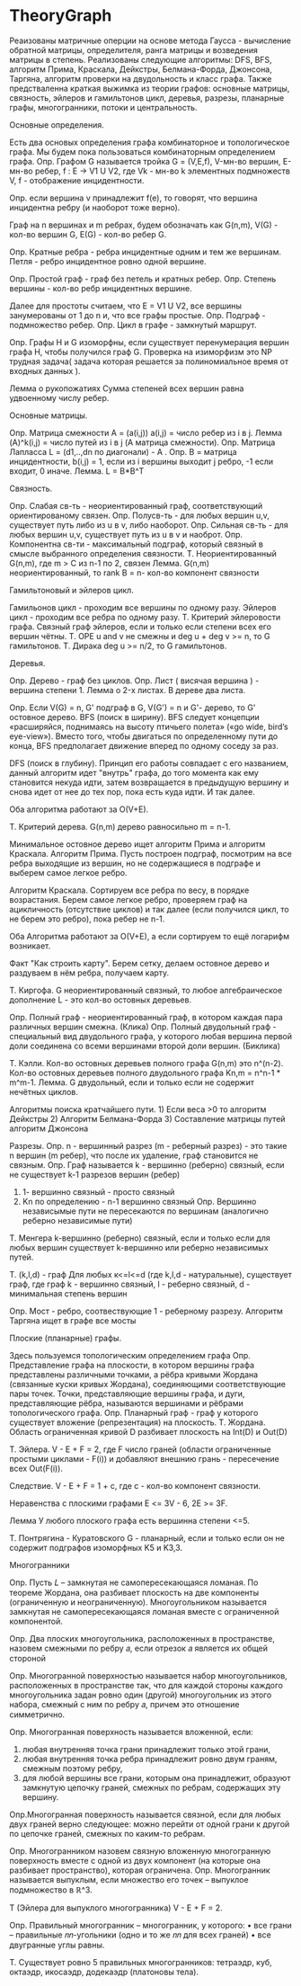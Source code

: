# TheoryGraph
Реаизованы матричные оперции на основе метода Гаусса - вычисление обратной матрицы, определителя, ранга матрицы и возведения матрицы в степень.
Реализованы следующие алгоритмы: DFS, BFS, алгоритм Прима, Краскала, Дейкстры, Белмана-Форда, Джонсона, Таргяна, алгоритм проверки на двудольность и класс графа.
Также предстваленна краткая выжимка из теории графов: основные матрицы, связность, эйлеров и гамильтонов цикл, деревья, разрезы, планарные графы, многогранники, потоки и центральность.

Основные определения.

  Есть два основых определения графа комбинаторное и топологическое графа. Мы будем пока пользоваться комбинаторным определением графа.
  Опр. Графом G называется тройка G = (V,E,f), V-мн-во вершин, E- мн-во ребер, f : E -> V1 U V2, где Vk - мн-во k элементных подмножеств V, f - отображение инцидентности.
  
  Опр. если вершина v принадлежит f(e), то говорят, что вершина инцидентна ребру (и наоборот тоже верно).
  
  Граф на n вершинах и m ребрах, будем обозначать как G(n,m), V(G) - кол-во вершин G, E(G) - кол-во ребер G.
  
  Опр. Кратные ребра - ребра инцидентные одним и тем же вершинам. Петля - ребро инцидентное  ровно одной вершине.
  
  Опр. Простой граф - граф без петель и кратных ребер.
  Опр. Степень вершины - кол-во ребр инцидентных вершине.
  
  Далее для простоты считаем, что E = V1 U V2, все вершины занумерованы от 1 до n и, что все графы простые.
  Опр. Подграф - подмножество ребер.
  Опр. Цикл в графе - замкнутый маршрут.
  
  Опр. Графы H и G изоморфны, если существует перенумерация вершин графа H, чтобы получился граф G.
  Проверка на изиморфизм это NP трудная задача( задача которая решается за полиномиальное время от входных данных ).
  
  Лемма о рукопожатиях
    Сумма степеней всех вершин равна удвоенному числу ребер.



Основные матрицы.
  
  Опр. Матрица смежности А = (a(i,j)) a(i,j) = число ребер из i в j.
  Лемма
    (A)^k(i,j) = число путей из i в j (А матрица смежности).
  Опр. Матрица Лапласса L = (d1,..,dn по диагонали) - A .
  Опр. B = матрица инцидентности, b(i,j) = 1, если из i вершины выходит j ребро, -1 если входит, 0 иначе.
  Лемма.
    L = B*B^T


  
Cвязность.

  Опр. Слабая св-ть - неориентированный граф, соответствующий ориентированому связен.
  Опр. Полусв-ть - для любых вершин u,v, существует путь либо из u в v, либо наоборот.
  Опр. Сильная св-ть - для любых вершин u,v, существует путь из u в v и наоброт.
  Опр. Компонентна св-ти - максимальный подграф, который связный в смысле выбранного определения связности.
  Т.
    Неориентированный G(n,m), где  m > C из n-1 по 2, связен
  Лемма.
    G(n,m) неориентированный, то rank B = n- кол-во компонент связности






Гамильтоновый  и эйлеров цикл.

  Гамильонов цикл - проходим все вершины по одному разу.
  Эйлеров цикл - проходим все ребра по одному разу.
  Т. Критерий эйлеровости графа.
    Связный граф эйлеров, если и только если  степени всех его вершин чётны.
  Т. ОРЕ
      u and v не смежны и deg u + deg v >= n, то G гамильтонов.
  Т. Дирака
      deg u >= n/2, то G гамильтонов.





Деревья.

  Опр. Дерево - граф без циклов.
  Опр. Лист ( висячая вершина ) - вершина степени 1.
  Лемма о 2-x листах.
    В дереве два листа.
    
  Опр. Если V(G) = n, G' подграф в G, V(G') = n и G'- дерево, то G' остовное дерево.
  BFS (поиск в ширину).
  BFS следует концепции «расширяйся, поднимаясь на высоту птичьего полета» («go wide, bird’s eye-view»).
  Вместо того, чтобы двигаться по определенному пути до конца, BFS предполагает движение вперед по одному соседу за раз.
  
  DFS (поиск в глубину).
  Принцип его работы совпадает с его названием, данный алгоритм идет "внутрь" графа, до того момента как ему становится некуда идти,
  затем возвращается в предыдущую вершину и снова идет от нее до тех пор, пока есть куда идти. И так далее. 
  
  Оба алгоритма работают за O(V+E).
  
  Т. Критерий дерева.
    G(n,m) дерево равносильно m = n-1.
    
  Минимальное остовное дерево ищет алгоритм Прима и алгоритм Краскала.
  Алгоритм Прима.
    Пусть построен подграф, посмотрим на все ребра выходящие из вершин, но не содержащиеся в подграфе и выберем самое легкое ребро.
  
  Алгоритм Краскала.
    Сортируем все ребра по весу, в порядке возрастания.
    Берем самое легкое ребро, проверяем граф на ацикличность (отсутствие циклов) и так далее (если получился цикл, то не берем это ребро), пока ребер не n-1.
    
  Оба Алгоритма работают за O(V+E), а если сортируем то ещё логарифм возникает.
  
  Факт "Как строить карту".
    Берем сетку, делаем остовное дерево и раздуваем в нём ребра, получаем карту.
  
  Т. Киргофа.
    G неориентированный связный, то любое алгебраическое дополнение L - это кол-во остовных деревьев.
  
  Опр. Полный граф - неориентированный граф, в котором каждая пара различных вершин смежна. (Клика)
  Опр. Полный двудольный граф -  специальный вид двудольного графа, у которого любая вершина первой доли соединена со всеми вершинами второй доли вершин. (Биклика)
  
  Т. Кэлли.
      Кол-во остовных деревьев полного графа G(n,m) это n^(n-2).
      Кол-во остовных деревьев полного двудольного графа Kn,m = n^n-1 * m^m-1.
  Лемма.
    G двудольный, если и только если не содержит нечётных циклов.
  
  




Алгоритмы поиска кратчайшего пути.
    1) Если веса >0 то алгоритм Дейкстры
    2) Алгоритм Белмана-Форда
    3) Cоставление матрицы путей алгоритм Джонсона
  
  



  
Разрезы.
  Опр. n - вершинный разрез (m - реберный разрез) - это такие n вершин (m ребер), что после их удаление, граф становится не связным.
  Опр. Граф называется k - вершинно (реберно) связный, если не существует k-1 разрезов вершин (ребер)
  
  1) 1- вершинно связный - просто связный
  2) Kn по определению - n-1 вершинно связный
  Опр. Вершинно независымые пути не пересекаются по вершинам (аналогично реберно независимые пути)
  
  Т. Менгера
    k-вершинно (реберно) связный, если и только если для любых вершин существует k-вершинно или реберно независимых путей.
  
  Т. (k,l,d) - граф
    Для любых к<=l<=d (где k,l,d - натуральные), cуществует граф, где граф k - вершинно связный, l - реберно связный, d - минимальная степень вершин
    
  Опр. Мост - ребро, соотвествующие 1 - реберному разрезу.
  Алгоритм Таргяна ищет в графе все мосты





Плоские (планарные) графы.

  Здесь пользуемся топологическим определением графа
  Опр. Представление графа на плоскости, в котором вершины графа представлены различными точками, а рёбра кривыми Жордана (связанные куски кривых Жордана), соединяющими соответствующие пары точек.
    Точки, представляющие вершины графа, и дуги, представляющие рёбра, называются вершинами и рёбрами топологического графа. 
  Опр. Планарный граф - граф у которого существует вложение (репрезентация) на плоскость.
  Т. Жордана.
    Область ограниченная кривой D разбивает плоскость на Int(D) и Out(D)
  
  Т. Эйлера.
    V - E + F = 2, где F число граней (области ограниченные простыми циклами - F(i)) и добавляют внешнию грань - пересечение всех Out(F(i)).
  
  Следствие.
    V - E + F = 1 + c, где с - кол-во компонент связности.
  
  Неравенства с плоскими графами
    Е <= 3V - 6,  2E >= 3F.
  
  Лемма
    У любого плоского графа есть вершинна степени <=5.
  
  Т. Понтрягина - Куратовского
    G - планарный, если и только если он не содержит подграфов изоморфных K5 и K3,3.





Многогранники

  Опр. Пусть 𝐿 – замкнутая не самопересекающаяся ломаная. По теореме Жордана, она разбивает плоскость на две компоненты (ограниченную и неограниченную).
  Многоугольником называется замкнутая не самопересекающаяся ломаная вместе с ограниченной компонентой.
  
  Опр. Два плоских многоугольника, расположенных в пространстве, назовем смежными по ребру 𝑎, если отрезок 𝑎 является их общей стороной
  
  Опр. Многогранной поверхностью называется набор многоугольников, расположенных в пространстве так, что для каждой стороны каждого многоугольника
  задан ровно один (другой) многоугольник из этого набора, смежный с ним по ребру 𝑎, причем это отношение симметрично.

  Опр. Многогранная поверхность называется вложенной, если:
  1) любая внутренняя точка грани принадлежит только этой грани,
  2) любая внутренняя точка ребра принадлежит ровно двум граням, смежным поэтому ребру,
  3) для любой вершины все грани, которым она принадлежит, образуют замкнутую цепочку граней, смежных по ребрам, содержащих эту вершину.

  Опр.Многогранная поверхность называется связной, если для любых двух граней верно следующее: можно перейти от одной грани к другой по цепочке граней, смежных по каким-то ребрам.

  Опр. Многогранником назовем связную вложенную многогранную поверхность вместе с одной из двух компонент (на которые она разбивает пространство), которая ограничена.
  Опр. Многогранник называется выпуклым, если множество его точек – выпуклое подмножество в ℝ^3.
  
  Т (Эйлера для выпуклого многогранника)
    V - E + F = 2.

  Опр. Правильный многогранник – многогранник, у которого:
  • все грани – правильные 𝑛𝑛-угольники (одно и то же 𝑛𝑛 для всех граней)
  • все двугранные углы равны.
  
  Т.
    Существует ровно 5 правильных многогранников: тетраэдр, куб, октаэдр, икосаэдр, додекаэдр (платоновы тела).

























  


















